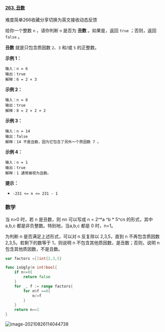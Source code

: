 #### [263. 丑数](https://leetcode-cn.com/problems/ugly-number/)

难度简单266收藏分享切换为英文接收动态反馈

给你一个整数 `n` ，请你判断 `n` 是否为 **丑数** 。如果是，返回 `true` ；否则，返回 `false` 。

**丑数** 就是只包含质因数 `2`、`3` 和/或 `5` 的正整数。

 

**示例 1：**

```
输入：n = 6
输出：true
解释：6 = 2 × 3
```

**示例 2：**

```
输入：n = 8
输出：true
解释：8 = 2 × 2 × 2
```

**示例 3：**

```
输入：n = 14
输出：false
解释：14 不是丑数，因为它包含了另外一个质因数 7 。
```

**示例 4：**

```
输入：n = 1
输出：true
解释：1 通常被视为丑数。
```

 

**提示：**

- `-231 <= n <= 231 - 1`

### 数学

当 n>0 时，若 n 是丑数，则 nn 可以写成 n = 2^*a ^b * 5^cn
  的形式，其中 a,b,c 都是非负整数。特别地，当a,b,c 都是 0 时，n=1。

为判断 n 是否满足上述形式，可以对 n 反复除以 2,3,5，直到 n 不再包含质因数 2,3,5。若剩下的数等于 1，则说明 n 不包含其他质因数，是丑数；否则，说明 n 包含其他质因数，不是丑数。

```go
var factors =[]int{2,3,5}

func isUgly(n int)bool{
    if n<=0{
        return false
    }
    for _, f := range factors{
        for n%f ==0{
            n/=f
        }
    }
    return n==1
}
```

![image-20210826114044738](C:\Users\solfeng\AppData\Roaming\Typora\typora-user-images\image-20210826114044738.png)

